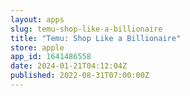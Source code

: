 ```yaml
---
layout: apps
slug: temu-shop-like-a-billionaire
title: "Temu: Shop Like a Billionaire"
store: apple
app_id: 1641486558
date: 2024-01-21T04:12:04Z
published: 2022-08-31T07:00:00Z
---
```

